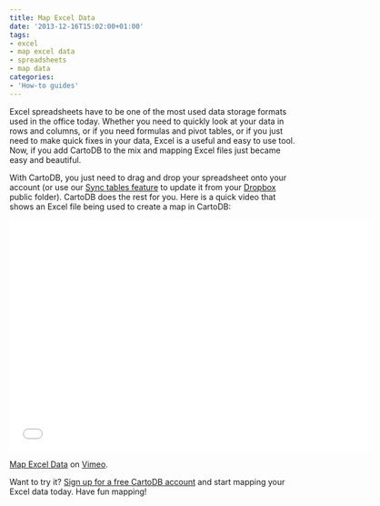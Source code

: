 ```yaml
---
title: Map Excel Data
date: '2013-12-16T15:02:00+01:00'
tags:
- excel
- map excel data
- spreadsheets
- map data
categories:
- 'How-to guides'
---
```


Excel spreadsheets have to be one of the most used data storage formats used in the office today. Whether you need to quickly look at your data in rows and columns, or if you need formulas and pivot tables, or if you just need to make quick fixes in your data, Excel is a useful and easy to use tool. Now, if you add CartoDB to the mix and mapping Excel files just became easy and beautiful.

With CartoDB, you just need to drag and drop your spreadsheet onto your account (or use our <a href="http://blog.cartodb.com/post/65639747344/create-real-time-maps-from-data-anywhere-on-the-web">Sync tables feature</a> to update it from your <a href="http://blog.cartodb.com/post/57711557654/a-step-forward-for-a-full-cloud-mapping-environment">Dropbox</a> public folder). CartoDB does the rest for you. Here is a quick video that shows an Excel file being used to create a map in CartoDB:

<iframe frameborder="0" height="408" src="//player.vimeo.com/video/77289264?title=0&amp;byline=0&amp;portrait=0" width="639"></iframe>

<a href="http://vimeo.com/77289264">Map Excel Data</a> on <a href="https://vimeo.com">Vimeo</a>.

Want to try it? <a href="http://www.cartodb.com">Sign up for a free CartoDB account</a> and start mapping your Excel data today. Have fun mapping!
